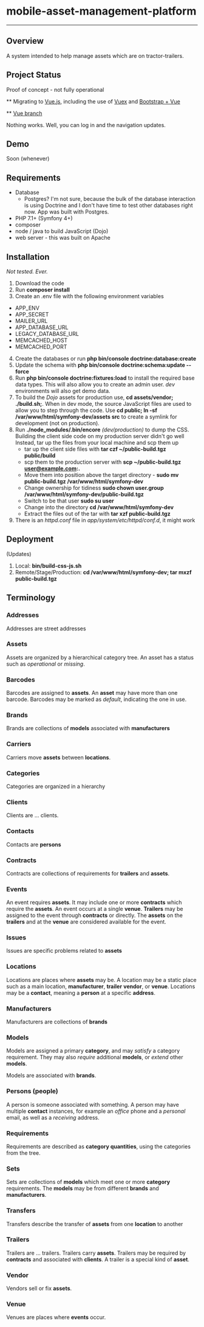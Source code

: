 # mobile-asset-management-platform
---

## Overview

A system intended to help manage assets which are on tractor-trailers.

## Project Status

Proof of concept - not fully operational

** Migrating to [Vue.js](https://vuejs.org/), including the use of [Vuex](https://vuex.vuejs.org/) and [Bootstrap + Vue](https://bootstrap-vue.js.org/)

** [Vue branch](https://github.com/bgamrat/asset-management-platform/tree/vue)

Nothing works. Well, you can log in and the navigation updates.

## Demo

Soon (whenever)

## Requirements

- Database
    - Postgres? I'm not sure, because the bulk of the database interaction is using Doctrine and
I don't have time to test other databases right now.  App was built with Postgres.
- PHP 7.1+ (Symfony 4+)
- composer
- node / java to build JavaScript (Dojo)
- web server - this was built on Apache

## Installation

*Not tested. Ever.*

1. Download the code
2. Run **composer install**
3. Create an .env file with the following environment variables
 - APP_ENV
 - APP_SECRET
 - MAILER_URL
 - APP_DATABASE_URL
 - LEGACY_DATABASE_URL
 - MEMCACHED_HOST
 - MEMCACHED_PORT
4. Create the databases or run **php bin/console doctrine:database:create**
5. Update the schema with **php bin/console doctrine:schema:update --force**
6. Run **php bin/console doctrine:fixtures:load** to install the required base data types.  This will also allow you to
create an admin user.  *dev* environments will also get demo data.
7. To build the *Dojo* assets for production use, **cd assets/vendor; ./build.sh;**.  When in
dev mode, the source JavaScript files are used to allow you to step through the code.
Use **cd public; ln -sf /var/www/html/symfony-dev/assets src** to create a symlink for
development (not on production).
8. Run **./node_modules/.bin/encore** *(dev/production)* to dump the CSS. Building the client side code on my production server didn't go well
   Instead, tar up the files from your local machine and scp them up
     - tar up the client side files with **tar czf ~/public-build.tgz public/build**
     - scp them to the production server with **scp ~/public-build.tgz user@example.com:.**
     - Move them into position above the target directory - **sudo mv public-build.tgz /var/www/html/symfony-dev**
     - Change ownership for tidiness **sudo chown user.group /var/www/html/symfony-dev/public-build.tgz**
     - Switch to be that user **sudo su user**
     - Change into the directory **cd /var/www/html/symfony-dev**
     - Extract the files out of the tar with **tar xzf public-build.tgz**
9. There is an *httpd.conf* file in *app/system/etc/httpd/conf.d*, it might work

## Deployment

(Updates)

1. Local: **bin/build-css-js.sh**
2. Remote/Stage/Production: **cd /var/www/html/symfony-dev; tar mxzf public-build.tgz**

## Terminology

### Addresses

Addresses are street addresses

### Assets

Assets are organized by a hierarchical category tree.  An asset has a status such as
*operational* or *missing*.

### Barcodes

Barcodes are assigned to **assets**.  An **asset** may have more than one barcode.  Barcodes
may be marked as *default*, indicating the one in use.

### Brands

Brands are collections of **models** associated with **manufacturers**

### Carriers

Carriers move **assets** between **locations**.

### Categories

Categories are organized in a hierarchy

### Clients

Clients are ... clients.

### Contacts

Contacts are **persons**

### Contracts

Contracts are collections of requirements for **trailers** and **assets**.

### Events

An event requires **assets**.  It may include one or more **contracts** which require the **assets**.
An event occurs at a single **venue**.  **Trailers** may be assigned to the event through **contracts**
or directly.  The **assets** on the **trailers** and at the **venue** are considered available for
the event.

### Issues

Issues are specific problems related to **assets**

### Locations

Locations are places where **assets** may be.  A location may be a static place such as a main location,
**manufacturer**, **trailer** **vendor**, or **venue**.  Locations may be a **contact**, meaning a **person**
at a specific **address**.

### Manufacturers

Manufacturers are collections of **brands**

### Models

Models are assigned a primary **category**, and may *satisfy* a category requirement.  They may
also *require* additional **models**, or *extend* other **models**.

Models are associated with **brands**.

### Persons (people)

A person is someone associated with something.  A person may have multiple **contact** instances,
for example an *office* phone and a *personal* email, as well as a *receiving* address.

### Requirements

Requirements are described as **category quantities**, using the categories from the tree.

### Sets ###

Sets are collections of **models** which meet one or more **category** requirements.  The **models** may be from
different **brands** and **manufacturers**.

### Transfers

Transfers describe the transfer of **assets** from one **location** to another

### Trailers

Trailers are ... trailers.  Trailers carry **assets**.  Trailers may be required by **contracts** and
associated with **clients**.  A trailer is a special kind of **asset**.

### Vendor

Vendors sell or fix **assets**.

### Venue

Venues are places where **events** occur.
